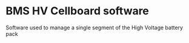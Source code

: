 # BMS HV Cellboard software

Software used to manage a single segment of the High Voltage battery pack

